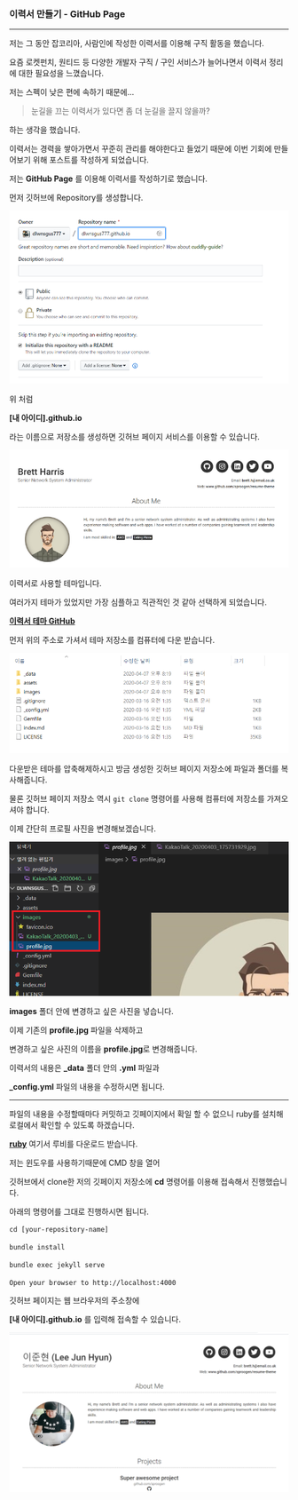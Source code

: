 ### 이력서 만들기 - GitHub Page

---

저는 그 동안 잡코리아, 사람인에 작성한 이력서를 이용해 구직 활동을 했습니다.

요즘 로켓펀치, 원티드 등 다양한 개발자 구직 / 구인 서비스가 늘어나면서 이력서 정리에 대한 필요성을 느꼈습니다.

저는 스펙이 낮은 편에 속하기 때문에...

> 눈길을 끄는 이력서가 있다면 좀 더 눈길을 끌지 않을까?

하는 생각을 했습니다.

이력서는 경력을 쌓아가면서 꾸준히 관리를 해야한다고 들었기 때문에 이번 기회에 만들어보기 위해 포스트를 작성하게 되었습니다.

저는 **GitHub Page** 를 이용해 이력서를 작성하기로 했습니다.

먼저 깃허브에 Repository를 생성합니다.

![createrepo](images/createrepo.png)

위 처럼

**[내 아이디].github.io**

라는 이름으로 저장소를 생성하면 깃허브 페이지 서비스를 이용할 수 있습니다.

![sample](images/initio.png)

이력서로 사용할 테마입니다.

여러가지 테마가 있었지만 가장 심플하고 직관적인 것 같아 선택하게 되었습니다.

**[이력서 테마 GitHub](https://github.com/sproogen/modern-resume-theme)**

먼저 위의 주소로 가셔서 테마 저장소를 컴퓨터에 다운 받습니다.

![theme zip](images/themezip.png)

다운받은 테마를 압축해제하시고 방금 생성한 깃허브 페이지 저장소에 파일과 폴더를 복사해줍니다.

물론 깃허브 페이지 저장소 역시 `git clone` 명령어를 사용해 컴퓨터에 저장소를 가져오셔야 합니다.

이제 간단히 프로필 사진을 변경해보겠습니다.

![changeprofile](images/changeprofile.png)

**images** 폴더 안에 변경하고 싶은 사진을 넣습니다.

이제 기존의 **profile.jpg** 파일을 삭제하고

변경하고 싶은 사진의 이름을 **profile.jpg**로 변경해줍니다.

이력서의 내용은 **\_data** 폴더 안의 **.yml** 파일과

**\_config.yml** 파일의 내용을 수정하시면 됩니다.

---

파일의 내용을 수정할때마다 커밋하고 깃페이지에서 확일 할 수 없으니 ruby를 설치해 로컬에서 확인할 수 있도록 하겠습니다.

**[ruby](https://rubyinstaller.org/downloads/)** 여기서 루비를 다운로드 받습니다.

저는 윈도우를 사용하기때문에 CMD 창을 열어

깃허브에서 clone한 저의 깃페이지 저장소에 **cd** 명령어를 이용해 접속해서 진행했습니다.

아래의 명령어를 그대로 진행하시면 됩니다.

```
cd [your-repository-name]

bundle install

bundle exec jekyll serve

Open your browser to http://localhost:4000
```

깃허브 페이지는 웹 브라우저의 주소창에

**[내 아이디].github.io** 를 입력해 접속할 수 있습니다.

![gitpage](images/gitpage.png)
